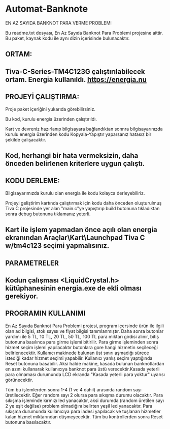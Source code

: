 # Automat-Banknote

EN AZ SAYIDA BANKNOT PARA VERME PROBLEMI

Bu readme.txt dosyası, En Az Sayıda Banknot Para Problemi projesine aittir.
Bu paket, kaynak kodu ile aynı dizin içerisinde bulunacaktır.


ORTAM:
-------------------
Tiva-C-Series-TM4C123G çalıştırılabilecek ortam. 
Energia kullanıldı.
https://energia.nu
-------------------

PROJEYİ ÇALIŞTIRMA:
-------------------
Proje paket içeriğini yukarıda görebilirsiniz.

Bu kod, kurulu energia üzerinden çalıştırıldı.

Kart ve devreniz hazırlanıp bilgisayara bağlandıktan sonnra bilgisayarınızda kurulu energia üzerinden kodu Kopyala-Yapıştır yaparsanız hatasız bir şekilde çalışacaktır.

Kod, herhangi bir hata vermeksizin, daha önceden
belirlenen kriterlere uygun çalıştı.
-------------------
KODU DERLEME:
------------------
Bilgisayarımızda kurulu olan energia ile kodu kolayca derleyebiliriz.

Projeyi geliştirim kartında çalıştırmak için kodu daha önceden oluşturulmuş Tiva C
projesinde yer alan "main.c"ye yapıştırıp build butonuna tıkladıktan sonra debug 
butonuna tıklamanız yeterli.

Kart ile işlem yapmadan önce açılı olan energia ekranından Araçlar\Kart\Launchpad Tiva C w/tm4c123 seçimi yapmalısınız.
------------------

PARAMETRELER
---------------------------
Kodun çalışması <LiquidCrystal.h> kütüphanesinin energia.exe de ekli olması gerekiyor.
---------------------------

PROGRAMIN KULLANIMI
-----------------------------
En Az Sayıda Banknot Para Problemi projesi, program içersinde ürün ile ilgili olan ad bilgisi, stok sayısı ve fiyat bilgisi tanımlanmıştır.
Daha sonra butonlar yardımı ile 5 TL, 10 TL, 20 TL, 50 TL, 100 TL para miktarı girdisi alınır, bitiş butonuna basılınca para girme işlemi bitirilir.
Para girme işleminden sonra hizmet seçim işlemi yapılacaktır butonlara gore hangi hizmetin seçileceği belirlenecektir. Kullanıcı makinede bulunan üst sınırı aşmadığı sürece istediği kadar hizmet seçimi yapabilir.
Kullanıcı yanlış seçim yaptığında Reset butonuna basabilir. Aksi halde makine, kasada bulunan banknotlardan en azını kullanarak kullanıcıya banknot para üstü
verecektir.Kasada yeterli para olmaması durumunda LCD ekranda "Kasada yeterli para yoktur" uyarısı görünecektir.

Tüm bu işlemlerden sonra 1-4 (1 ve 4 dahil) arasında random sayı üretilecektir. Eğer  random sayı 2 olursa para sıkışma durumu olacaktır. Para sıkışma işleminde kırmızı led 
yanacaktır, aksi durumda (random üretilen sayı 2 ye eşit değilse) problem olmadığını 
belirten yeşil led yanacaktır. Para sıkışma durumunda kullanıcıya para iadesi yapılacak ve 
tuşlanan hizmetler kalan hizmet miktarından düşmeyecektir. Tüm bu kontrollerden sonra 
Reset butonuna basılacaktır.
